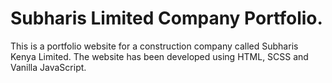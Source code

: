 # Subharis Limited Company Portfolio.

This is a portfolio website for a construction company called Subharis Kenya Limited. The website has been developed using HTML, SCSS and Vanilla JavaScript.
